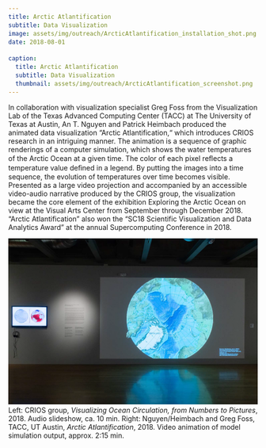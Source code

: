 ```yaml
---
title: Arctic Atlantification
subtitle: Data Visualization
image: assets/img/outreach/ArcticAtlantification_installation_shot.png
date: 2018-08-01

caption:
  title: Arctic Atlantification
  subtitle: Data Visualization
  thumbnail: assets/img/outreach/ArcticAtlantification_screenshot.png
---
```

In collaboration with visualization specialist Greg Foss from the Visualization Lab of the Texas Advanced Computing Center (TACC) at The University of Texas at Austin, An T. Nguyen and Patrick Heimbach produced the animated data visualization “Arctic Atlantification,“ which introduces CRIOS research in an intriguing manner. The animation is a sequence of graphic renderings of a computer simulation, which shows the water temperatures of the Arctic Ocean at a given time. The color of each pixel reﬂects a temperature value deﬁned in a legend. By putting the images into a time sequence, the evolution of temperatures over time becomes visible. 
Presented as a large video projection and accompanied by an accessible video-audio narrative produced by the CRIOS group, the visualization became the core element of the exhibition Exploring the Arctic Ocean on view at the Visual Arts Center from September through December 2018. “Arctic Atlantification” also won the “SC18 Scientific Visualization and Data Analytics Award” at the annual Supercomputing Conference in 2018. 

<p class="text-muted">
  <img class="img-fluid" src="assets/img/outreach/ArcticAtlantification_installation_shot.png">
  Left: CRIOS group, <em>Visualizing Ocean Circulation, from Numbers to Pictures</em>, 2018. Audio slideshow, ca. 10 min.
  Right: Nguyen/Heimbach and Greg Foss, TACC, UT Austin, <em>Arctic Atlantification</em>, 2018. Video animation of model simulation output, approx. 2:15 min.
</p>
